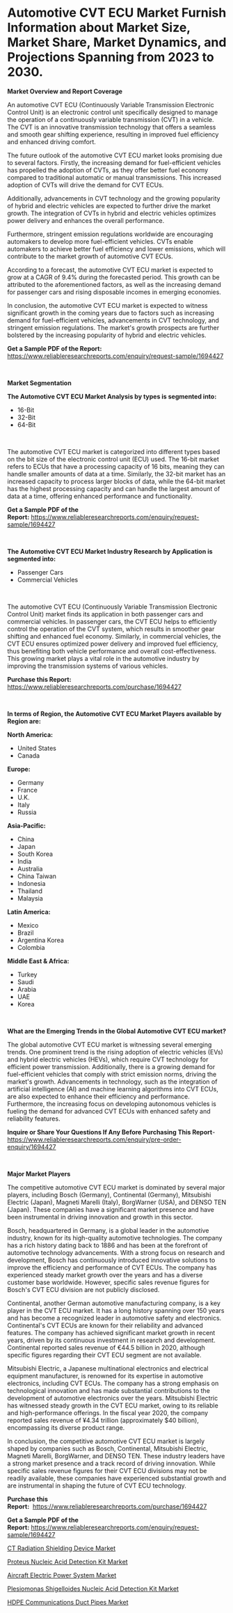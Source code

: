 <p><h1>Automotive CVT ECU Market Furnish Information about Market Size, Market Share, Market Dynamics, and Projections Spanning from 2023 to 2030.</h1></p><p><strong>Market Overview and Report Coverage</strong></p>
<p><p>An automotive CVT ECU (Continuously Variable Transmission Electronic Control Unit) is an electronic control unit specifically designed to manage the operation of a continuously variable transmission (CVT) in a vehicle. The CVT is an innovative transmission technology that offers a seamless and smooth gear shifting experience, resulting in improved fuel efficiency and enhanced driving comfort.</p><p>The future outlook of the automotive CVT ECU market looks promising due to several factors. Firstly, the increasing demand for fuel-efficient vehicles has propelled the adoption of CVTs, as they offer better fuel economy compared to traditional automatic or manual transmissions. This increased adoption of CVTs will drive the demand for CVT ECUs.</p><p>Additionally, advancements in CVT technology and the growing popularity of hybrid and electric vehicles are expected to further drive the market growth. The integration of CVTs in hybrid and electric vehicles optimizes power delivery and enhances the overall performance.</p><p>Furthermore, stringent emission regulations worldwide are encouraging automakers to develop more fuel-efficient vehicles. CVTs enable automakers to achieve better fuel efficiency and lower emissions, which will contribute to the market growth of automotive CVT ECUs.</p><p>According to a forecast, the automotive CVT ECU market is expected to grow at a CAGR of 9.4% during the forecasted period. This growth can be attributed to the aforementioned factors, as well as the increasing demand for passenger cars and rising disposable incomes in emerging economies.</p><p>In conclusion, the automotive CVT ECU market is expected to witness significant growth in the coming years due to factors such as increasing demand for fuel-efficient vehicles, advancements in CVT technology, and stringent emission regulations. The market's growth prospects are further bolstered by the increasing popularity of hybrid and electric vehicles.</p></p>
<p><strong>Get a Sample PDF of the Report:</strong> <a href="https://www.reliableresearchreports.com/enquiry/request-sample/1694427">https://www.reliableresearchreports.com/enquiry/request-sample/1694427</a></p>
<p>&nbsp;</p>
<p><strong>Market Segmentation</strong></p>
<p><strong>The Automotive CVT ECU Market Analysis by types is segmented into:</strong></p>
<p><ul><li>16-Bit</li><li>32-Bit</li><li>64-Bit</li></ul></p>
<p>&nbsp;</p>
<p><p>The automotive CVT ECU market is categorized into different types based on the bit size of the electronic control unit (ECU) used. The 16-bit market refers to ECUs that have a processing capacity of 16 bits, meaning they can handle smaller amounts of data at a time. Similarly, the 32-bit market has an increased capacity to process larger blocks of data, while the 64-bit market has the highest processing capacity and can handle the largest amount of data at a time, offering enhanced performance and functionality.</p></p>
<p><strong>Get a Sample PDF of the Report:</strong>&nbsp;<a href="https://www.reliableresearchreports.com/enquiry/request-sample/1694427">https://www.reliableresearchreports.com/enquiry/request-sample/1694427</a></p>
<p>&nbsp;</p>
<p><strong>The Automotive CVT ECU Market Industry Research by Application is segmented into:</strong></p>
<p><ul><li>Passenger Cars</li><li>Commercial Vehicles</li></ul></p>
<p>&nbsp;</p>
<p><p>The automotive CVT ECU (Continuously Variable Transmission Electronic Control Unit) market finds its application in both passenger cars and commercial vehicles. In passenger cars, the CVT ECU helps to efficiently control the operation of the CVT system, which results in smoother gear shifting and enhanced fuel economy. Similarly, in commercial vehicles, the CVT ECU ensures optimized power delivery and improved fuel efficiency, thus benefiting both vehicle performance and overall cost-effectiveness. This growing market plays a vital role in the automotive industry by improving the transmission systems of various vehicles.</p></p>
<p><strong>Purchase this Report:</strong>&nbsp; <a href="https://www.reliableresearchreports.com/purchase/1694427">https://www.reliableresearchreports.com/purchase/1694427</a></p>
<p>&nbsp;</p>
<p><strong>In terms of Region, the Automotive CVT ECU Market Players available by Region are:</strong></p>
<p>
    <p> <strong> North America: </strong>
        <ul>
            <li>United States</li>
            <li>Canada</li>
        </ul>
        </p> 
    <p> <strong> Europe: </strong>
        <ul>
            <li>Germany</li>
            <li>France</li>
            <li>U.K.</li>
            <li>Italy</li>
            <li>Russia</li>
        </ul>
        </p> 
    <p> <strong> Asia-Pacific: </strong>
        <ul>
            <li>China</li>
            <li>Japan</li>
            <li>South Korea</li>
            <li>India</li>
            <li>Australia</li>
            <li>China Taiwan</li>
            <li>Indonesia</li>
            <li>Thailand</li>
            <li>Malaysia</li>
        </ul>
        </p> 
    <p> <strong> Latin America: </strong>
        <ul>
            <li>Mexico</li>
            <li>Brazil</li>
            <li>Argentina Korea</li>
            <li>Colombia</li>
        </ul>
        </p> 
    <p> <strong> Middle East & Africa: </strong>
        <ul>
            <li>Turkey</li>
            <li>Saudi</li>
            <li>Arabia</li>
            <li>UAE</li>
            <li>Korea</li>
        </ul>
    </p>
    </p>
<p>&nbsp;</p>
<p><strong>What are the Emerging Trends in the Global Automotive CVT ECU market?</strong></p>
<p><p>The global automotive CVT ECU market is witnessing several emerging trends. One prominent trend is the rising adoption of electric vehicles (EVs) and hybrid electric vehicles (HEVs), which require CVT technology for efficient power transmission. Additionally, there is a growing demand for fuel-efficient vehicles that comply with strict emission norms, driving the market's growth. Advancements in technology, such as the integration of artificial intelligence (AI) and machine learning algorithms into CVT ECUs, are also expected to enhance their efficiency and performance. Furthermore, the increasing focus on developing autonomous vehicles is fueling the demand for advanced CVT ECUs with enhanced safety and reliability features.</p></p>
<p><strong>Inquire or Share Your Questions If Any Before Purchasing This Report</strong>- <a href="https://www.reliableresearchreports.com/enquiry/pre-order-enquiry/1694427">https://www.reliableresearchreports.com/enquiry/pre-order-enquiry/1694427</a></p>
<p>&nbsp;</p>
<p><strong>Major Market Players</strong></p>
<p><p>The competitive automotive CVT ECU market is dominated by several major players, including Bosch (Germany), Continental (Germany), Mitsubishi Electric (Japan), Magneti Marelli (Italy), BorgWarner (USA), and DENSO TEN (Japan). These companies have a significant market presence and have been instrumental in driving innovation and growth in this sector.</p><p>Bosch, headquartered in Germany, is a global leader in the automotive industry, known for its high-quality automotive technologies. The company has a rich history dating back to 1886 and has been at the forefront of automotive technology advancements. With a strong focus on research and development, Bosch has continuously introduced innovative solutions to improve the efficiency and performance of CVT ECUs. The company has experienced steady market growth over the years and has a diverse customer base worldwide. However, specific sales revenue figures for Bosch's CVT ECU division are not publicly disclosed.</p><p>Continental, another German automotive manufacturing company, is a key player in the CVT ECU market. It has a long history spanning over 150 years and has become a recognized leader in automotive safety and electronics. Continental's CVT ECUs are known for their reliability and advanced features. The company has achieved significant market growth in recent years, driven by its continuous investment in research and development. Continental reported sales revenue of €44.5 billion in 2020, although specific figures regarding their CVT ECU segment are not available.</p><p>Mitsubishi Electric, a Japanese multinational electronics and electrical equipment manufacturer, is renowned for its expertise in automotive electronics, including CVT ECUs. The company has a strong emphasis on technological innovation and has made substantial contributions to the development of automotive electronics over the years. Mitsubishi Electric has witnessed steady growth in the CVT ECU market, owing to its reliable and high-performance offerings. In the fiscal year 2020, the company reported sales revenue of ¥4.34 trillion (approximately $40 billion), encompassing its diverse product range.</p><p>In conclusion, the competitive automotive CVT ECU market is largely shaped by companies such as Bosch, Continental, Mitsubishi Electric, Magneti Marelli, BorgWarner, and DENSO TEN. These industry leaders have a strong market presence and a track record of driving innovation. While specific sales revenue figures for their CVT ECU divisions may not be readily available, these companies have experienced substantial growth and are instrumental in shaping the future of CVT ECU technology.</p></p>
<p><strong>Purchase this Report:</strong>&nbsp;&nbsp;<a href="https://www.reliableresearchreports.com/purchase/1694427">https://www.reliableresearchreports.com/purchase/1694427</a></p>
<p></p>
<p><strong>Get a Sample PDF of the Report:</strong>&nbsp;<a href="https://www.reliableresearchreports.com/enquiry/request-sample/1694427">https://www.reliableresearchreports.com/enquiry/request-sample/1694427</a></p>
<p><p><a href="https://www.linkedin.com/pulse/ct-radiation-shielding-device-market-size-growth-forecast-1f/">CT Radiation Shielding Device Market</a></p><p><a href="https://github.com/zebdakicsin/Market-Research-Report-List-1/blob/main/proteus-nucleic-acid-detection-kit-market.md">Proteus Nucleic Acid Detection Kit Market</a></p><p><a href="https://www.linkedin.com/pulse/aircraft-electric-power-system-market-research-report/">Aircraft Electric Power System Market</a></p><p><a href="https://github.com/Krish2023na/Market-Research-Report-List-1/blob/main/plesiomonas-shigelloides-nucleic-acid-detection-kit-market.md">Plesiomonas Shigelloides Nucleic Acid Detection Kit Market</a></p><p><a href="https://www.linkedin.com/pulse/decoding-hdpe-communications-duct-pipes-market-deep-dive/">HDPE Communications Duct Pipes Market</a></p></p>